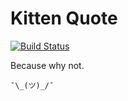 # Kitten Quote
[![Build Status](https://travis-ci.org/guivinicius/kittenquotes.svg)](https://travis-ci.org/guivinicius/kittenquotes)

Because why not.

`¯\_(ツ)_/¯`
